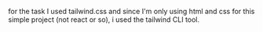 for the task I used tailwind.css and since I'm only using html and css for this simple project (not react or so), 
i used the tailwind CLI tool. 
